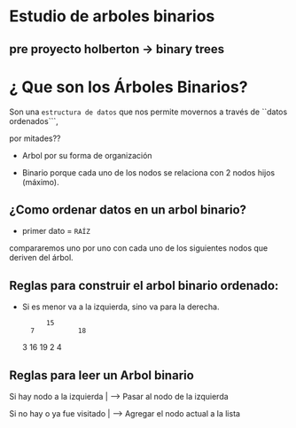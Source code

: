 # Estudio de arboles binarios

## pre proyecto holberton -> binary trees

# ¿ Que son los Árboles Binarios?

Son una ``estructura de datos`` que nos permite movernos a través de ``datos ordenados```,

por mitades??

- Arbol por su forma de organización

- Binario porque cada uno de los nodos se relaciona con 2 nodos hijos (máximo).


## ¿Como ordenar datos en un arbol binario?

- primer dato = ``RAÍZ``

compararemos uno por uno con cada uno de los siguientes nodos que deriven del árbol.

## Reglas para construir el arbol binario ordenado: 

- Si es menor va a la izquierda, sino va para la derecha.


            15
        7           18
    3          16        19
2        4



## Reglas para leer un Arbol binario

Si hay nodo a la izquierda
|
--> Pasar al nodo de la izquierda

Si no hay o ya fue visitado
|
--> Agregar el nodo actual a la lista